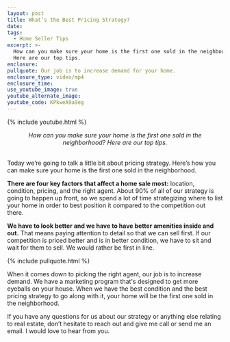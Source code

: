 ```yaml
---
layout: post
title: What’s the Best Pricing Strategy?
date:
tags:
  - Home Seller Tips
excerpt: >-
  How can you make sure your home is the first one sold in the neighborhood?
  Here are our top tips.
enclosure:
pullquote: Our job is to increase demand for your home.
enclosure_type: video/mp4
enclosure_time:
use_youtube_image: true
youtube_alternate_image:
youtube_code: KPkweA9a9eg
---
```


{% include youtube.html %}

<center><em>How can you make sure your home is the first one sold in the neighborhood? Here are our top tips.</em></center>

<center>&nbsp;</center>

Today we’re going to talk a little bit about pricing strategy. Here’s how you can make sure your home is the first one sold in the neighborhood.

**There are four key factors that affect a home sale most:** location, condition, pricing, and the right agent. About 90% of all of our strategy is going to happen up front, so we spend a lot of time strategizing where to list your home in order to best position it compared to the competition out there.&nbsp;

**We have to look better and we have to have better amenities inside and out.** That means paying attention to detail so that we can sell first. If our competition is priced better and is in better condition, we have to sit and wait for them to sell. We would rather be first in line.

{% include pullquote.html %}

When it comes down to picking the right agent, our job is to increase demand. We have a marketing program that's designed to get more eyeballs on your house. When we have the best condition and the best pricing strategy to go along with it, your home will be the first one sold in the neighborhood.

If you have any questions for us about our strategy or anything else relating to real estate, don’t hesitate to reach out and give me call or send me an email. I would love to hear from you.<br>&nbsp;